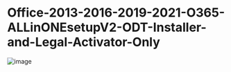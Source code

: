 # Office-2013-2016-2019-2021-O365-ALLinONEsetupV2-ODT-Installer-and-Legal-Activator-Only

![image](https://user-images.githubusercontent.com/10184695/209510459-c22277e1-c086-4d94-892e-8e16f0e6939d.png)
